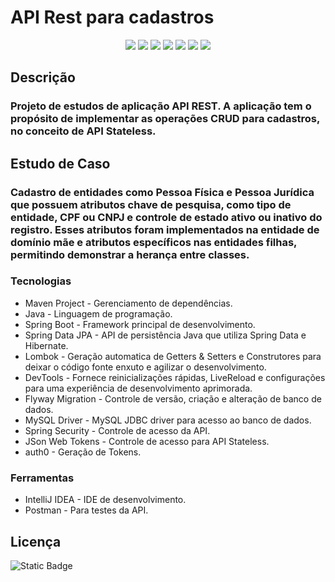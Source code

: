 # API Rest para cadastros

<div>
    <p align="center">
        <img src="https://img.shields.io/badge/Apache%20Maven-C71A36?logo=apachemaven&logoColor=fff&style=flat-square" />
        <img src="https://img.shields.io/badge/Java-ED8B00?style=flat-square&logo=openjdk&logoColor=white" />
        <img src="https://img.shields.io/badge/SpringBoot-6DB33F?style=flat-square&logo=Spring&logoColor=white" />
        <img src="https://img.shields.io/badge/Spring_Security-6DB33F?style=flat-square&logo=Spring-Security&logoColor=white" />
        <img src="https://img.shields.io/badge/json%20web%20tokens-323330?style=flat-square&logo=json-web-tokens&logoColor=pink" />
        <img src="https://img.shields.io/badge/MySQL-4479A1?logo=mysql&logoColor=fff&style=flat-square" />
        <img src="https://img.shields.io/badge/Flyway-CC0200?logo=flyway&logoColor=fff&style=flat-square" />
    </p>
</div>

## Descrição
### Projeto de estudos de aplicação API REST. A aplicação tem o propósito de implementar as operações CRUD para cadastros, no conceito de API Stateless. 

## Estudo de Caso
### Cadastro de entidades como Pessoa Física e Pessoa Jurídica que possuem atributos chave de pesquisa, como tipo de entidade, CPF ou CNPJ e controle de estado ativo ou inativo do registro. Esses atributos foram implementados na entidade de domínio mãe e atributos específicos nas entidades filhas, permitindo demonstrar a herança entre classes.

### Tecnologias

- Maven Project - Gerenciamento de dependências.
- Java - Linguagem de programação.
- Spring Boot - Framework principal de desenvolvimento.
- Spring Data JPA - API de persistência Java que utiliza Spring Data e Hibernate.
- Lombok - Geração automatica de Getters & Setters e Construtores para deixar o código fonte enxuto e agilizar o desenvolvimento.
- DevTools - Fornece reinicializações rápidas, LiveReload e configurações para uma experiência de desenvolvimento aprimorada.
- Flyway Migration - Controle de versão, criação e alteração de banco de dados.
- MySQL Driver - MySQL JDBC driver para acesso ao banco de dados.
- Spring Security - Controle de acesso da API.
- JSon Web Tokens - Controle de acesso para API Stateless.
- auth0 - Geração de Tokens.

### Ferramentas 

- IntelliJ IDEA - IDE de desenvolvimento.
- Postman - Para testes da API.

## Licença

![Static Badge](https://img.shields.io/badge/Licence-MIT-blue?style=flat-square)
